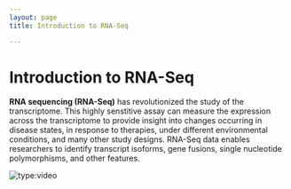 ```yaml
---
layout: page
title: Introduction to RNA-Seq

---
```



Introduction to RNA-Seq
============================================

**RNA sequencing (RNA-Seq)** has revolutionized the study of the transcriptome. This highly senstitive assay can measure the expression across the transcriptome to provide insight into changes occurring in disease states, in response to therapies, under different environmental conditions, and many other study designs. RNA-Seq data enables researchers to identify transcript isoforms, gene fusions, single nucleotide polymorphisms, and other features.


![type:video](https://youtu.be/M7K801nQZcg)